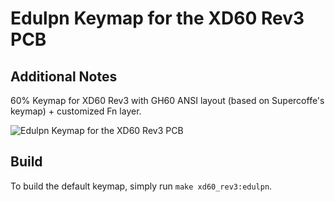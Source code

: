 # Edulpn Keymap for the XD60 Rev3 PCB

## Additional Notes
60% Keymap for XD60 Rev3 with GH60 ANSI layout (based on Supercoffe's keymap) + customized Fn layer.

![Edulpn Keymap for the XD60 Rev3 PCB](https://i.imgur.com/PoL5qcr.png)

## Build
To build the default keymap, simply run `make xd60_rev3:edulpn`.
